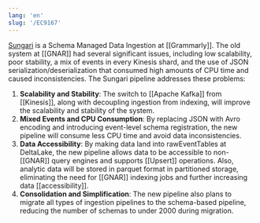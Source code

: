 ```yaml
---
lang: 'en'
slug: '/EC9167'
---
```


[Sungari](https://gitlab.grammarly.io/data/data-ingestion) is a Schema Managed Data Ingestion at [[Grammarly]]. The old system at [[GNAR]] had several significant issues, including low scalability, poor stability, a mix of events in every Kinesis shard, and the use of JSON serialization/deserialization that consumed high amounts of CPU time and caused inconsistencies. The Sungari pipeline addresses these problems:

1. **Scalability and Stability**: The switch to [[Apache Kafka]] from [[Kinesis]], along with decoupling ingestion from indexing, will improve the scalability and stability of the system.
2. **Mixed Events and CPU Consumption**: By replacing JSON with Avro encoding and introducing event-level schema registration, the new pipeline will consume less CPU time and avoid data inconsistencies.
3. **Data Accessibility**: By making data land into rawEventTables at DeltaLake, the new pipeline allows data to be accessible to non-[[GNAR]] query engines and supports [[Upsert]] operations. Also, analytic data will be stored in parquet format in partitioned storage, eliminating the need for [[GNAR]] indexing jobs and further increasing data [[accessibility]].
4. **Consolidation and Simplification**: The new pipeline also plans to migrate all types of ingestion pipelines to the schema-based pipeline, reducing the number of schemas to under 2000 during migration.

